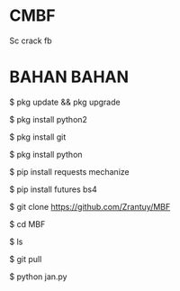 # CMBF
Sc crack fb

BAHAN BAHAN
=============

$ pkg update && pkg upgrade

$ pkg install python2
 
$ pkg install git
 
$ pkg install python

$ pip  install requests mechanize

$ pip install futures bs4


$ git clone https://github.com/Zrantuy/MBF

$ cd MBF

$ ls

$ git pull

$ python jan.py
